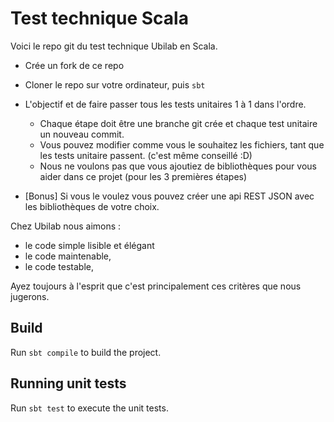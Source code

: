 
# Test technique Scala
Voici le repo git du test technique Ubilab en Scala.

- Crée un fork de ce repo
- Cloner le repo sur votre ordinateur, puis ``sbt``
- L'objectif et de faire passer tous les tests unitaires 1 à 1 dans l'ordre.
    - Chaque étape doit être une branche git crée et chaque test unitaire un nouveau commit.
    - Vous pouvez modifier comme vous le souhaitez les fichiers, tant que les tests unitaire passent. (c'est même conseillé :D)
    - Nous ne voulons pas que vous ajoutiez de bibliothèques pour vous aider dans ce projet (pour les 3 premières étapes)
    
- [Bonus] Si vous le voulez vous pouvez créer une api REST JSON avec les bibliothèques de votre choix.

Chez Ubilab nous aimons :
* le code simple lisible et élégant
* le code maintenable,
* le code testable,

Ayez toujours à l'esprit que c'est principalement ces critères que nous jugerons.

## Build

Run `sbt compile` to build the project.

## Running unit tests

Run `sbt test` to execute the unit tests.
